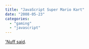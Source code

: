 ```yaml
---
title: "JavaScript Super Mario Kart"
date: "2008-05-23"
categories: 
  - "gaming"
  - "javascript"
---
```


['Nuff said](http://blog.nihilogic.dk/2008/05/javascript-super-mario-kart.html).
